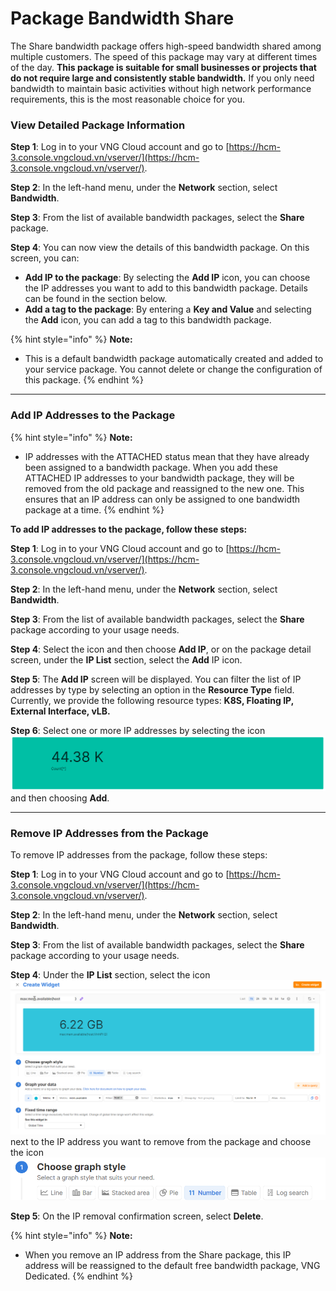 # Package Bandwidth Share

The Share bandwidth package offers high-speed bandwidth shared among multiple customers. The speed of this package may vary at different times of the day. **This package is suitable for small businesses or projects that do not require large and consistently stable bandwidth.** If you only need bandwidth to maintain basic activities without high network performance requirements, this is the most reasonable choice for you.

### **View Detailed Package Information**

**Step 1**: Log in to your VNG Cloud account and go to [https://hcm-3.console.vngcloud.vn/vserver/](https://hcm-3.console.vngcloud.vn/vserver/).

**Step 2**: In the left-hand menu, under the **Network** section, select **Bandwidth**.

**Step 3**: From the list of available bandwidth packages, select the **Share** package.

**Step 4**: You can now view the details of this bandwidth package. On this screen, you can:

* **Add IP to the package**: By selecting the **Add IP** icon, you can choose the IP addresses you want to add to this bandwidth package. Details can be found in the section below.
* **Add a tag to the package**: By entering a **Key and Value** and selecting the **Add** icon, you can add a tag to this bandwidth package.

{% hint style="info" %}
**Note:**

* This is a default bandwidth package automatically created and added to your service package. You cannot delete or change the configuration of this package.
{% endhint %}

***

### **Add IP Addresses to the Package**&#x20;

{% hint style="info" %}
**Note:**

* IP addresses with the ATTACHED status mean that they have already been assigned to a bandwidth package. When you add these ATTACHED IP addresses to your bandwidth package, they will be removed from the old package and reassigned to the new one. This ensures that an IP address can only be assigned to one bandwidth package at a time.
{% endhint %}

**To add IP addresses to the package, follow these steps:**

**Step 1**: Log in to your VNG Cloud account and go to [https://hcm-3.console.vngcloud.vn/vserver/](https://hcm-3.console.vngcloud.vn/vserver/).

**Step 2**: In the left-hand menu, under the **Network** section, select **Bandwidth**.

**Step 3**: From the list of available bandwidth packages, select the **Share** package according to your usage needs.

**Step 4**: Select the icon and then choose **Add IP**, or on the package detail screen, under the **IP List** section, select the **Add** IP icon.

**Step 5**: The **Add IP** screen will be displayed. You can filter the list of IP addresses by type by selecting an option in the **Resource Type** field. Currently, we provide the following resource types: **K8S, Floating IP, External Interface, vLB.**

**Step 6**: Select one or more IP addresses by selecting the icon ![](<../../../../.gitbook/assets/image (67) (1).png>)and then choosing **Add**.

***

### **Remove IP Addresses from the Package**

To remove IP addresses from the package, follow these steps:

**Step 1**: Log in to your VNG Cloud account and go to [https://hcm-3.console.vngcloud.vn/vserver/](https://hcm-3.console.vngcloud.vn/vserver/).

**Step 2**: In the left-hand menu, under the **Network** section, select **Bandwidth**.

**Step 3**: From the list of available bandwidth packages, select the **Share** package according to your usage needs.

**Step 4**: Under the **IP List** section, select the icon ![](<../../../../.gitbook/assets/image (68) (1).png>)next to the IP address you want to remove from the package and choose the icon ![](<../../../../.gitbook/assets/image (69) (1).png>)

**Step 5**: On the IP removal confirmation screen, select **Delete**.

{% hint style="info" %}
**Note:**

* When you remove an IP address from the Share package, this IP address will be reassigned to the default free bandwidth package, VNG Dedicated.
{% endhint %}
